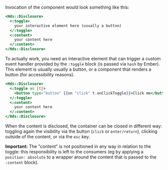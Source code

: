 Invocation of the component would look something like this:

```handlebars
<Hds::Disclosure>
  <:toggle>
    your interactive element here (usually a button)
  </:toggle>
  <:content>
    your content here
  </:content>
</Hds::Disclosure>
```

To actually work, you need an interactive element that can trigger a custom event handler provided by the `:toggle` block (is passed via `hash` by Ember). This element is usually usually a button, or a component that renders a button (for accessibility reasons).

```handlebars
<Hds::Disclosure>
  <:toggle as |t|>
    <button type="button" {{on "click" t.onClickToggle}}>Click me</button>
  </:toggle>
  <:content>
    your content here
  </:content>
</Hds::Disclosure>
```

When the content is disclosed, the container can be closed in different way: toggling again the visibility via the button (`click` or `enter/return`), clicking outside of the content, or via the `esc` key.

**Important:** The "content" is not positioned in any way in relation to the toggle: this responsibility is left to the consumers (eg by applying a `position: absolute` to a wrapper around the content that is passed to the `:content` block).